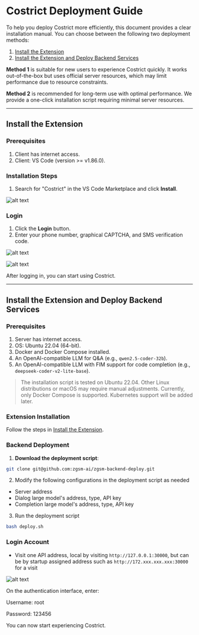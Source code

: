 # Costrict Deployment Guide

To help you deploy Costrict more efficiently, this document provides a clear installation manual. You can choose between the following two deployment methods:

1. [Install the Extension](#install-the-extension)
2. [Install the Extension and Deploy Backend Services](#install-the-extension-and-deploy-backend-services)

**Method 1** is suitable for new users to experience Costrict quickly. It works out-of-the-box but uses official server resources, which may limit performance due to resource constraints.

**Method 2** is recommended for long-term use with optimal performance. We provide a one-click installation script requiring minimal server resources.

---

## Install the Extension

### Prerequisites

1. Client has internet access.
2. Client: VS Code (version >= v1.86.0).

### Installation Steps

1. Search for "Costrict" in the VS Code Marketplace and click **Install**.

![alt text](/docs_imges/install/extensions.png)

### Login

1. Click the **Login** button.
2. Enter your phone number, graphical CAPTCHA, and SMS verification code.

![alt text](/docs_imges/install/login_ide.png)

![alt text](/docs_imges/install/login_web.png)

After logging in, you can start using Costrict.

---

## Install the Extension and Deploy Backend Services

### Prerequisites

1. Server has internet access.
2. OS: Ubuntu 22.04 (64-bit).
3. Docker and Docker Compose installed.
4. An OpenAI-compatible LLM for Q&A (e.g., `qwen2.5-coder-32b`).
5. An OpenAI-compatible LLM with FIM support for code completion (e.g., `deepseek-coder-v2-lite-base`).

> The installation script is tested on Ubuntu 22.04. Other Linux distributions or macOS may require manual adjustments.
> Currently, only Docker Compose is supported. Kubernetes support will be added later.

### Extension Installation

Follow the steps in [Install the Extension](#install-the-extension).

### Backend Deployment

1. **Download the deployment script**:

```bash
git clone git@github.com:zgsm-ai/zgsm-backend-deploy.git
```

2. Modify the following configurations in the deployment script as needed

- Server address
- Dialog large model's address, type, API key
- Completion large model's address, type, API key

3. Run the deployment script

```bash
bash deploy.sh
```

### Login Account

- Visit one API address, local by visiting `http://127.0.0.1:30000`, but can be by startup assigned address such as `http://172.xxx.xxx.xxx:30000` for a visit

![alt text](/docs_imges/install/login_backend.png)

On the authentication interface, enter:

Username: root

Password: 123456

You can now start experiencing Costrict.
